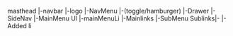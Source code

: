 masthead
|-navbar
|-logo
|-NavMenu
|-(toggle/hamburger)
|-Drawer
|-SideNav
|-MainMenu Ul
|-mainMenuLi
|-Mainlinks
|-SubMenu
Sublinks|-
|-Added li
